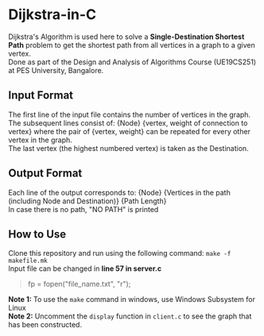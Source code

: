 # Dijkstra-in-C
 
Dijkstra's Algorithm is used here to solve a **Single-Destination Shortest Path** problem to get the shortest path from all vertices in a graph to a given vertex.<br>
Done as part of the Design and Analysis of Algorithms Course (UE19CS251) at PES University, Bangalore.


## Input Format

The first line of the input file contains the number of vertices in the graph. <br>
The subsequent lines consist of: {Node} {vertex, weight of connection to vertex} where the pair of {vertex, weight} can be repeated for every other vertex in the graph. <br>
The last vertex (the highest numbered vertex) is taken as the Destination.


## Output Format

Each line of the output corresponds to: {Node} {Vertices in the path (including Node and Destination)} {Path Length} <br>
In case there is no path, "NO PATH" is printed

## How to Use

Clone this repository and run using the following command: `make -f makefile.mk`<br>
Input file can be changed in **line 57 in server.c** <br>

> fp = fopen("file_name.txt", "r");<br>

**Note 1:** To use the `make` command in windows, use Windows Subsystem for Linux<br>
**Note 2:** Uncomment the `display` function in `client.c` to see the graph that has been constructed.

